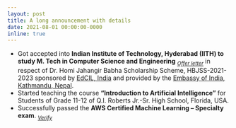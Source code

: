 ```yaml
---
layout: post
title: A long announcement with details
date: 2021-08-01 00:00:00-0000
inline: true
---
```


- Got accepted into <b>Indian Institute of Technology, Hyderabad (IITH) to study M. Tech in Computer Science and Engineering</b> _<sub>[Offer letter](/files/iith-offer-letter.pdf)</sub>_ in respect of Dr. Homi Jahangir Babha Scholarship Scheme, HBJSS-2021-2023 sponsored by [EdCIL, India](https://www.edcilindia.co.in/) and provided by the [Embassy of India, Kathmandu, Nepal](https://www.indembkathmandu.gov.in/).
- Started teaching the course **“Introduction to Artificial Intelligence”** for Students of Grade 11-12 of Q.I. Roberts Jr.-Sr. High School, Florida, USA.
- Successfully passed the **AWS Certified Machine Learning – Specialty exam**. _<sub>[Verify](https://www.credly.com/badges/2606ccb7-a845-4d54-81b4-a59d79c48d98?source=linked_in_profile)</sub>_
